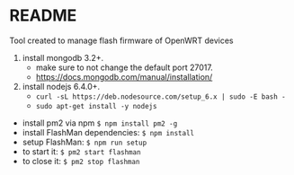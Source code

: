 # README #

Tool created to manage flash firmware of OpenWRT devices

1. install mongodb 3.2+.
    * make sure to not change the default port 27017.
	* https://docs.mongodb.com/manual/installation/
2. install nodejs 6.4.0+.
	* `curl -sL https://deb.nodesource.com/setup_6.x | sudo -E bash -`
	* `sudo apt-get install -y nodejs`

* install pm2 via npm `$ npm install pm2 -g`
* install FlashMan dependencies: `$ npm install`
* setup FlashMan: `$ npm run setup`
* to start it: `$ pm2 start flashman`
* to close it: `$ pm2 stop flashman`
